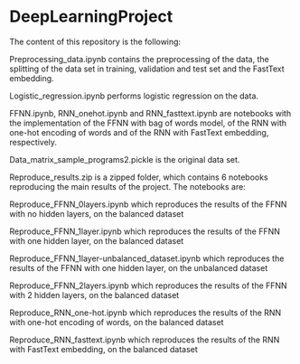 # DeepLearningProject

The content of this repository is the following:

Preprocessing_data.ipynb contains the preprocessing of the data, the splitting of the data set in training, validation and test set and the FastText embedding.

Logistic_regression.ipynb performs logistic regression on the data.

FFNN.ipynb, RNN_onehot.ipynb and RNN_fasttext.ipynb are notebooks with the implementation of the FFNN with bag of words model, of the RNN with one-hot encoding of words and of the RNN with FastText embedding, respectively.

Data_matrix_sample_programs2.pickle is the original data set.

Reproduce_results.zip is a zipped folder, which contains 6 notebooks reproducing the main results of the project. The notebooks are:

Reproduce_FFNN_0layers.ipynb which reproduces the results of the FFNN with no hidden layers, on the balanced dataset

Reproduce_FFNN_1layer.ipynb which reproduces the results of the FFNN with one hidden layer, on the balanced dataset

Reproduce_FFNN_1layer-unbalanced_dataset.ipynb which reproduces the results of the FFNN with one hidden layer, on the unbalanced dataset

Reproduce_FFNN_2layers.ipynb which reproduces the results of the FFNN with 2 hidden layers, on the balanced dataset

Reproduce_RNN_one-hot.ipynb which reproduces the results of the RNN with one-hot encoding of words, on the balanced dataset

Reproduce_RNN_fasttext.ipynb which reproduces the results of the RNN with FastText embedding, on the balanced dataset

